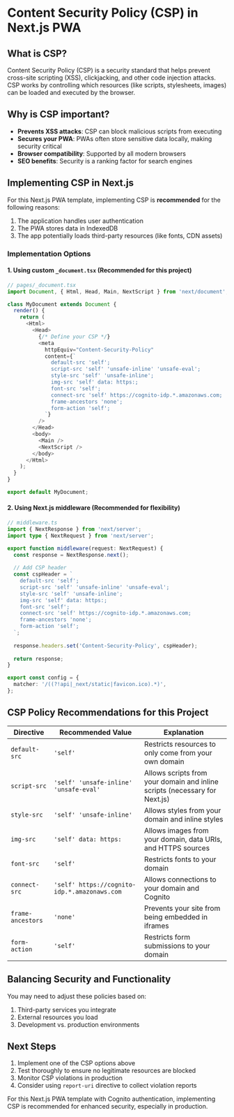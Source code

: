 # Content Security Policy (CSP) in Next.js PWA

## What is CSP?

Content Security Policy (CSP) is a security standard that helps prevent cross-site scripting (XSS), clickjacking, and other code injection attacks. CSP works by controlling which resources (like scripts, stylesheets, images) can be loaded and executed by the browser.

## Why is CSP important?

- **Prevents XSS attacks**: CSP can block malicious scripts from executing
- **Secures your PWA**: PWAs often store sensitive data locally, making security critical
- **Browser compatibility**: Supported by all modern browsers
- **SEO benefits**: Security is a ranking factor for search engines

## Implementing CSP in Next.js

For this Next.js PWA template, implementing CSP is **recommended** for the following reasons:

1. The application handles user authentication
2. The PWA stores data in IndexedDB
3. The app potentially loads third-party resources (like fonts, CDN assets)

### Implementation Options

#### 1. Using custom `_document.tsx` (Recommended for this project)

```typescript
// pages/_document.tsx
import Document, { Html, Head, Main, NextScript } from 'next/document';

class MyDocument extends Document {
  render() {
    return (
      <Html>
        <Head>
          {/* Define your CSP */}
          <meta
            httpEquiv="Content-Security-Policy"
            content={`
              default-src 'self';
              script-src 'self' 'unsafe-inline' 'unsafe-eval';
              style-src 'self' 'unsafe-inline';
              img-src 'self' data: https:;
              font-src 'self';
              connect-src 'self' https://cognito-idp.*.amazonaws.com;
              frame-ancestors 'none';
              form-action 'self';
            `}
          />
        </Head>
        <body>
          <Main />
          <NextScript />
        </body>
      </Html>
    );
  }
}

export default MyDocument;
```

#### 2. Using Next.js middleware (Recommended for flexibility)

```typescript
// middleware.ts
import { NextResponse } from 'next/server';
import type { NextRequest } from 'next/server';

export function middleware(request: NextRequest) {
  const response = NextResponse.next();
  
  // Add CSP header
  const cspHeader = `
    default-src 'self';
    script-src 'self' 'unsafe-inline' 'unsafe-eval';
    style-src 'self' 'unsafe-inline';
    img-src 'self' data: https:;
    font-src 'self';
    connect-src 'self' https://cognito-idp.*.amazonaws.com;
    frame-ancestors 'none';
    form-action 'self';
  `;
  
  response.headers.set('Content-Security-Policy', cspHeader);
  
  return response;
}

export const config = {
  matcher: '/((?!api|_next/static|favicon.ico).*)',
};
```

## CSP Policy Recommendations for this Project

| Directive | Recommended Value | Explanation |
|-----------|-------------------|-------------|
| `default-src` | `'self'` | Restricts resources to only come from your own domain |
| `script-src` | `'self' 'unsafe-inline' 'unsafe-eval'` | Allows scripts from your domain and inline scripts (necessary for Next.js) |
| `style-src` | `'self' 'unsafe-inline'` | Allows styles from your domain and inline styles |
| `img-src` | `'self' data: https:` | Allows images from your domain, data URIs, and HTTPS sources |
| `font-src` | `'self'` | Restricts fonts to your domain |
| `connect-src` | `'self' https://cognito-idp.*.amazonaws.com` | Allows connections to your domain and Cognito |
| `frame-ancestors` | `'none'` | Prevents your site from being embedded in iframes |
| `form-action` | `'self'` | Restricts form submissions to your domain |

## Balancing Security and Functionality

You may need to adjust these policies based on:

1. Third-party services you integrate
2. External resources you load
3. Development vs. production environments

## Next Steps

1. Implement one of the CSP options above
2. Test thoroughly to ensure no legitimate resources are blocked
3. Monitor CSP violations in production
4. Consider using `report-uri` directive to collect violation reports

For this Next.js PWA template with Cognito authentication, implementing CSP is recommended for enhanced security, especially in production. 